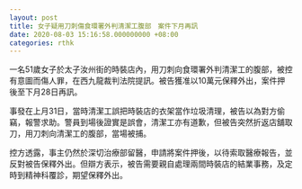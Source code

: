 ```yaml
---
layout: post
title: 女子疑用刀刺傷食環署外判清潔工腹部　案件下月再訊
date: 2020-08-03 15:16:58.000000000 +08:00
categories: rthk
---
```


一名51歲女子於太子汝州街的時裝店內，用刀刺向食環署外判清潔工的腹部，被控有意圖而傷人罪，在西九龍裁判法院提訊。被告獲准以10萬元保釋外出，案件押後至下月28日再訊。

事發在上月31日，當時清潔工誤把時裝店的衣架當作垃圾清理，被告以為對方偷竊，報警求助。警員到場後證實是誤會，清潔工亦有道歉，但被告突然折返店舖取刀，用刀刺向清潔工的腹部，當場被捕。

控方透露，事主仍然於深切治療部留醫，申請將案件押後，以待索取醫療報告，並反對被告保釋外出。但辯方表示，被告需要親自處理兩間時裝店的結業事務，及定時到精神科覆診，期望保釋外出。
